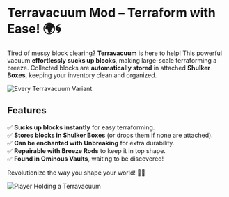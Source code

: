# Terravacuum Mod – Terraform with Ease! 🌍🌀

Tired of messy block clearing? **Terravacuum** is here to help! This powerful vacuum **effortlessly sucks up blocks**, making large-scale terraforming a breeze. Collected blocks are **automatically stored** in attached **Shulker Boxes**, keeping your inventory clean and organized.

![Every Terravacuum Variant](https://media.forgecdn.net/attachments/description/1192890/description_911ce05a-e830-48d2-a5fa-40581f2905ab.png)

## Features

✅ **Sucks up blocks instantly** for easy terraforming.  
✅ **Stores blocks in Shulker Boxes** (or drops them if none are attached).  
✅ **Can be enchanted with Unbreaking** for extra durability.  
✅ **Repairable with Breeze Rods** to keep it in top shape.  
✅ **Found in Ominous Vaults**, waiting to be discovered!

Revolutionize the way you shape your world! 🚀✨

![Player Holding a Terravacuum](https://media.forgecdn.net/attachments/description/1192890/description_4a846a6b-e577-4b5f-859d-011c0fdd8c16.png)
